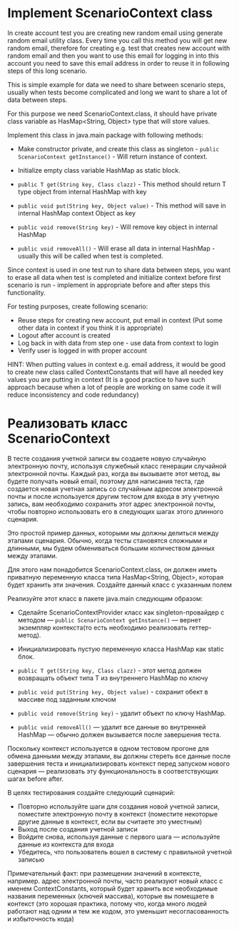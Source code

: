 # Implement ScenarioContext class

In create account test you are creating new random email using generate random email utility class. Every time you call this method you will get new random email, therefore for creating e.g. test that creates new account with random email and then you want to use this email for logging in into this account you need to save this email address in order to reuse it in following steps of this long scenario.

This is simple example for data we need to share between scenario steps, usually when tests become complicated and long we want to share a lot of data between steps.

For this purpose we need ScenarioContext.class, it should have private class variable as HasMap<String, Object> type that will store values.

Implement this class in java.main package with following methods:

* Make constructor private, and create this class as singleton - `public ScenarioContext getInstance()` - Will return instance of context.

* Initialize empty class variable HashMap as static block.

* `public T get(String key, Class clazz)` - This method should return T type object from internal HashMap with key

* `public void put(String key, Object value)` - This method will save in internal HashMap context Object as key

* `public void remove(String key)` - Will remove key object in internal HashMap

* `public void removeAll()` - Will erase all data in internal HashMap - usually this will be called when test is completed.

Since context is used in one test run to share data between steps, you want to erase all data when test is completed and initialize context before first scenario is run - implement in appropriate before and after steps this functionality.

For testing purposes, create following scenario:

* Reuse steps for creating new account, put email in context (Put some other data in context if you think it is appropriate)
* Logout after account is created
* Log back in with data from step one - use data from context to login
* Verify user is logged in with proper account

HINT: When putting values in context e.g. email address, it would be good to create new class called ContextConstants that will have all needed key values you are putting in context (It is a good practice to have such approach because when a lot of people are working on same code it will reduce inconsistency and code redundancy)


# Реализовать класс ScenarioContext

В тесте создания учетной записи вы создаете новую случайную электронную почту, используя служебный класс генерации случайной электронной 
почты. Каждый раз, когда вы вызываете этот метод, вы будете получать новый email, поэтому для написания теста, где создается
новая учетная запись со случайным адресом электронной почты и после используется другим тестом для входа в эту учетную запись, вам необходимо 
сохранить этот адрес электронной почты, чтобы повторно использовать его в следующих шагах этого длинного сценария.

Это простой пример данных, которыми мы должны делиться между этапами сценария. Обычно, когда тесты становятся сложными и длинными, мы будем 
обмениваться большим количеством данных между этапами.

Для этого нам понадобится ScenarioContext.class, он должен иметь приватную переменную класса типа HasMap<String, Object>, которая будет 
хранить эти значения. Создайте данный класс с указанным полем

Реализуйте этот класс в пакете java.main следующим образом:

* Сделайте ScenarioContextProvider класс как singleton-провайдер с методом — `public ScenarioContext getInstance()` — 
  вернет экземпляр контекста(то есть необходимо реализовать геттер-метод).

* Инициализировать пустую переменную класса HashMap как static блок.

* `public T get(String key, Class clazz)` - этот метод должен возвращать объект типа T из внутреннего HashMap по ключу

* `public void put(String key, Object value)` - сохранит обект в массиве под заданным ключом

* `public void remove(String key)` - удалит объект по ключу HashMap.

* `public void removeAll()` — удалит все данные во внутренней HashMap — обычно должен вызывается после завершения теста.

Поскольку контекст используется в одном тестовом прогоне для обмена данными между этапами, вы должны стереть все данные после завершения 
теста и инициализировать контекст перед запуском нового сценария — реализовать эту функциональность в соответствующих шагах before after.

В целях тестирования создайте следующий сценарий:

* Повторно используйте шаги для создания новой учетной записи, поместите электронную почту в контекст (поместите некоторые другие данные в контекст, если вы считаете это уместным)
* Выход после создания учетной записи
* Войдите снова, используя данные с первого шага — используйте данные из контекста для входа
* Убедитесь, что пользователь вошел в систему с правильной учетной записью

Примечательный факт: при размещении значений в контексте, например. адрес электронной почты, часто реализуют новый класс с именем 
ContextConstants, который будет хранить все необходимые названия переменных (ключей массива), которые вы помещаете в контекст (это хорошая 
практика, потому что, когда много людей работают над одним и тем же кодом, это уменьшит несогласованность и избыточность кода)
